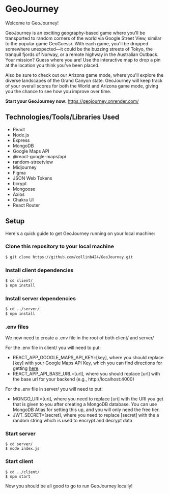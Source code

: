 # GeoJourney
Welcome to GeoJourney!

GeoJourney is an exciting geography-based game where you'll be transported to random corners of the world via Google Street View, similar to the popular game GeoGuessr. With each game, you'll be dropped somewhere unexpected—it could be the buzzing streets of Tokyo, the tranquil fjords of Norway, or a remote highway in the Australian Outback. Your mission? Guess where you are! Use the interactive map to drop a pin at the location you think you've been placed. 

Also be sure to check out our Arizona game mode, where you'll explore the diverse landscapes of the Grand Canyon state. GeoJourney will keep track of your overall scores for both the World and Arizona game mode, giving you the chance to see how you improve over time.

**Start your GeoJourney now:** https://geojourney.onrender.com/


## Technologies/Tools/Libraries Used
- React
- Node.js
- Express
- MongoDB
- Google Maps API
- @react-google-maps/api
- random-streetview
- Midjourney
- Figma
- JSON Web Tokens
- bcrypt
- Mongoose
- Axios
- Chakra UI
- React Router


## Setup
Here's a quick guide to get GeoJourney running on your local machine:

### Clone this repository to your local machine
```bash
$ git clone https://github.com/collinb424/GeoJourney.git
```
### Install client dependencies
```bash
$ cd client/
$ npm install
```

### Install server dependencies
```bash
$ cd ../server/
$ npm install
```

### .env files
We now need to create a .env file in the root of both client/ and server/

For the .env file in client/ you will need to put:
- REACT_APP_GOOGLE_MAPS_API_KEY=[key], where you should replace [key] with your Google Maps API Key, which you can find directions for getting [here](https://developers.google.com/maps/documentation/javascript/get-api-key).
- REACT_APP_API_BASE_URL=[url], where you should replace [url] with the base url for your backend (e.g., http://localhost:4000)

For the .env file in server/ you will need to put:
- MONGO_URI=[uri], where you need to replace [uri] with the URI you get that is given to you after creating a MongoDB database. You can use MongoDB Atlas for setting this up, and you will only need the free tier.
- JWT_SECRET=[secret], where you need to replace [secret] with the a random string which is used to encrypt and decrypt data

### Start server
```
$ cd server/
$ node index.js
```

### Start client
```
$ cd ../client/
$ npm start
```

Now you should be all good to go to run GeoJourney locally!
